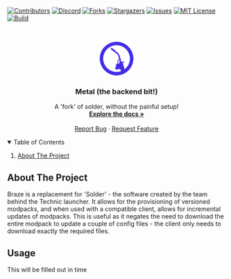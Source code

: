 [![Contributors][contributors-shield]][contributors-url]
[![Discord][discord-shield]][discord-url]
[![Forks][forks-shield]][forks-url]
[![Stargazers][stars-shield]][stars-url]
[![Issues][issues-shield]][issues-url]
[![MIT License][license-shield]][license-url]
[![Build][build-shield]][build-url]

<br />
<p align="center">
  <a href="https://github.com/BrazeDev/Metal">
    <img src="docs/logo.png" alt="Logo" width="80" height="80">
  </a>

  <h3 align="center">Metal (the backend bit!)</h3>

  <p align="center">
    A 'fork' of solder, without the painful setup!
    <br />
    <a href="https://github.com/BrazeDev/Metal/wiki"><strong>Explore the docs »</strong></a>
    <br />
    <br />
    <a href="https://github.com/BrazeDev/Metal/issues">Report Bug</a>
    ·
    <a href="https://github.com/BrazeDev/Metal/issues">Request Feature</a>
  </p>
</p>

<details open="open">
  <summary>Table of Contents</summary>
  <ol>
    <li>
      <a href="#about-the-project">About The Project</a>
    </li>
  </ol>
</details>

## About The Project

Braze is a replacement for 'Solder' - the software created by the team behind the Technic launcher. It allows for the provisioning of versioned modpacks, and when used with a compatible client, allows for incremental updates of modpacks. This is useful as it negates the need to download the entire modpack to update a couple of config files - the client only needs to download exactly the required files.

## Usage

This will be filled out in time

[contributors-shield]: https://img.shields.io/github/contributors/BrazeDev/Metal.svg?style=for-the-badge
[contributors-url]: https://github.com/BrazeDev/Metal/graphs/contributors
[forks-shield]: https://img.shields.io/github/forks/BrazeDev/Metal.svg?style=for-the-badge
[forks-url]: https://github.com/BrazeDev/Metal/network/members
[stars-shield]: https://img.shields.io/github/stars/BrazeDev/Metal.svg?style=for-the-badge
[stars-url]: https://github.com/BrazeDev/Metal/stargazers
[issues-shield]: https://img.shields.io/github/issues/BrazeDev/Metal.svg?style=for-the-badge
[issues-url]: https://github.com/BrazeDev/Metal/issues
[license-shield]: https://img.shields.io/github/license/BrazeDev/Metal.svg?style=for-the-badge
[license-url]: https://github.com/BrazeDev/Metal/blob/master/LICENSE
[discord-shield]: https://img.shields.io/discord/810632951993597952?style=for-the-badge
[discord-url]: https://discord.gg/u7wG9ZSNRn
[build-shield]: https://img.shields.io/drone/build/BrazeDev/Metal?server=https%3A%2F%2Fdrone.thatsimplekid.com&style=for-the-badge
[build-url]: https://drone.thatsimplekid.com/BrazeDev/Metal/
[product-screenshot]: meta/screenshot.png
